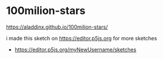 # 100milion-stars

https://aladdinx.github.io/100milion-stars/

i made this sketch on https://editor.p5js.org
for more sketches 
- https://editor.p5js.org/myNewUsername/sketches
